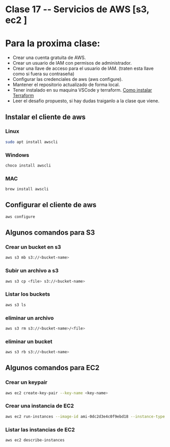 # Clase 17 -- Servicios de AWS [s3, ec2 ]

# Para la proxima clase:

* Crear una cuenta gratuita de AWS.
* Crear un usuario de IAM con permisos de administrador.
* Crear una llave de acceso para el usuario de IAM. (traten esta llave como si fuera su contraseña)
* Configurar las credenciales de aws (aws configure).
* Mantener el repositorio actualizado de forma local.
* Tener instalado en su maquina VSCode y terraform. [Como instalar Terraform](https://github.com/edgaregonzalez/devops-63703/tree/master/Clase17/terraform/)
* Leer el desafio propuesto, si hay dudas traiganlo a la clase que viene.


## Instalar el cliente de aws

### Linux
```bash
sudo apt install awscli
```

### Windows
```bash
choco install awscli
```

### MAC
```bash
brew install awscli
```

## Configurar el cliente de aws

```bash
aws configure
```
## Algunos comandos para S3
### Crear un bucket en s3

```bash
aws s3 mb s3://<bucket-name>
```

### Subir un archivo a s3

```bash
aws s3 cp <file> s3://<bucket-name>
```

### Listar los buckets

```bash
aws s3 ls
```
### eliminar un archivo
```bash
aws s3 rm s3://<bucket-name>/<file>
```
### eliminar un bucket
```bash
aws s3 rb s3://<bucket-name>
```

## Algunos comandos para EC2

### Crear un keypair
```bash
aws ec2 create-key-pair --key-name <key-name>
```
### Crear una instancia de EC2

```bash
aws ec2 run-instances --image-id ami-0dc2d3e4c0f9ebd18 --instance-type t2.micro --key-name <key-name> --security-group-ids <security-group-id> --subnet-id <subnet-id>
```
### Listar las instancias de EC2

```bash
aws ec2 describe-instances
```



